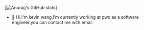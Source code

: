 [![Anurag's GitHub stats](https://github-readme-stats.vercel.app/api?username=wangcongbirley&count_private=true&show_icons=true&theme=calm)]
- 👋 Hi,I'm kevin wang.I’m currently working at pwc as a software engineer.you can contact me with email.
